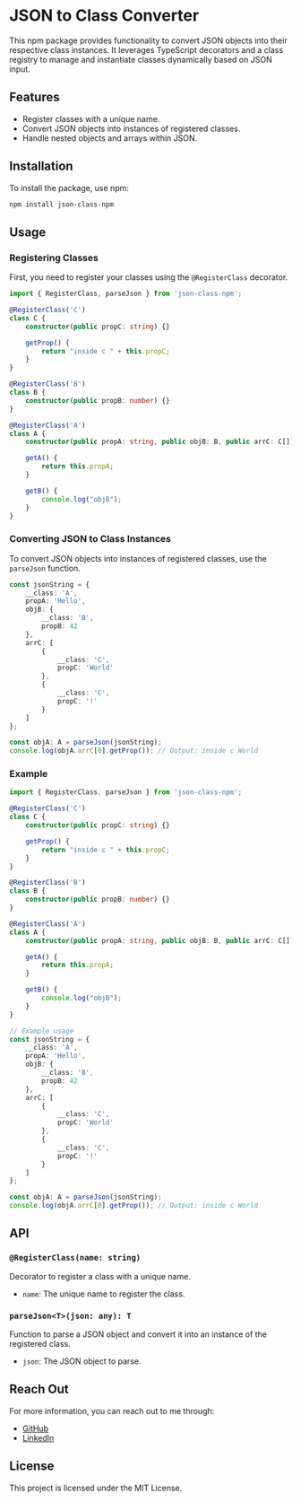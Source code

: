 
# JSON to Class Converter

This npm package provides functionality to convert JSON objects into their respective class instances. It leverages TypeScript decorators and a class registry to manage and instantiate classes dynamically based on JSON input.

## Features

- Register classes with a unique name.
- Convert JSON objects into instances of registered classes.
- Handle nested objects and arrays within JSON.

## Installation

To install the package, use npm:

```sh
npm install json-class-npm
```

## Usage

### Registering Classes

First, you need to register your classes using the `@RegisterClass` decorator.

```typescript
import { RegisterClass, parseJson } from 'json-class-npm';

@RegisterClass('C')
class C {
    constructor(public propC: string) {}

    getProp() {
        return "inside c " + this.propC;
    }
}

@RegisterClass('B')
class B {
    constructor(public propB: number) {}
}

@RegisterClass('A')
class A {
    constructor(public propA: string, public objB: B, public arrC: C[]) {}

    getA() {
        return this.propA;
    }

    getB() {
        console.log("objB");
    }
}
```

### Converting JSON to Class Instances

To convert JSON objects into instances of registered classes, use the `parseJson` function.

```typescript
const jsonString = {
    __class: 'A',
    propA: 'Hello',
    objB: {
        __class: 'B',
        propB: 42
    },
    arrC: [
        {
            __class: 'C',
            propC: 'World'
        },
        {
            __class: 'C',
            propC: '!'
        }
    ]
};

const objA: A = parseJson(jsonString);
console.log(objA.arrC[0].getProp()); // Output: inside c World
```

### Example

```typescript
import { RegisterClass, parseJson } from 'json-class-npm';

@RegisterClass('C')
class C {
    constructor(public propC: string) {}

    getProp() {
        return "inside c " + this.propC;
    }
}

@RegisterClass('B')
class B {
    constructor(public propB: number) {}
}

@RegisterClass('A')
class A {
    constructor(public propA: string, public objB: B, public arrC: C[]) {}

    getA() {
        return this.propA;
    }

    getB() {
        console.log("objB");
    }
}

// Example usage
const jsonString = {
    __class: 'A',
    propA: 'Hello',
    objB: {
        __class: 'B',
        propB: 42
    },
    arrC: [
        {
            __class: 'C',
            propC: 'World'
        },
        {
            __class: 'C',
            propC: '!'
        }
    ]
};

const objA: A = parseJson(jsonString);
console.log(objA.arrC[0].getProp()); // Output: inside c World
```

## API

### `@RegisterClass(name: string)`

Decorator to register a class with a unique name.

- `name`: The unique name to register the class.

### `parseJson<T>(json: any): T`

Function to parse a JSON object and convert it into an instance of the registered class.

- `json`: The JSON object to parse.

## Reach Out

For more information, you can reach out to me through:

- [GitHub](https://github.com/piyush-hack/)
- [LinkedIn](https://www.linkedin.com/in/piyush-puniya-32b453227)

## License

This project is licensed under the MIT License.
